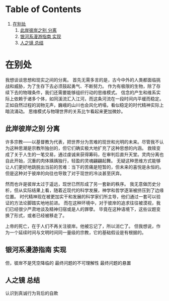 
# Table of Contents

1.  [在别处](#org3847790)
    1.  [此岸彼岸之别 分离](#org4803c9d)
    2.  [银河系漫游指南 实现](#org67ba847)
    3.  [人之镜 总结](#orgfa0fbc4)


<a id="org3847790"></a>

# 在别处

我想谈谈思想和现实之间的分离。
首先无需多言的是，古今中外的人类都面临挑战和威胁，为了生存下去必须鼓起勇气、不断努力。
作为有极限的生物，除了存续下去的物理条件，我们还需要能够组织行动的思维模式。
信念的产生和维系实际上依赖于诸多个体，如同溪流汇入江河，而这条河流在一段时间内平缓而稳定。
正如自然过程的润物无声，巍峨的山川也会风化坍塌，看似稳定的时代精神实际上暗流涌动。
思维模式与物理世界的关系比乍看起来更加微妙。


<a id="org4803c9d"></a>

## 此岸彼岸之别 分离

许多宗教——以基督教为代表，把世界分为苦难的现世和光明的未来。尽管我不认为这种思潮是宗教所独创的，但它们确实极大地扩充了这种思想的内涵。
救赎变成了关于人生的一笔交易，通过虔诚来获得筹码，在审判后直升天堂。灵肉分离也自此开始，沉重的肉体踽踽独行，轻盈的灵魂翩翩起舞。
无疑这种思维方式能够让人们更好地跳脱出当前的苦难：当下的苦痛是短暂的，但未来的喜悦是永恒的。但是这种对于彼岸的向往也导致了对于现世的冷淡甚至厌弃。

然而也许是彼岸太过于遥远，现世已然形成了另一套新的秩序。
我无意做历史分析，但从实际结果上看，随着近现代的科学发展，神学和哲学逐渐被挤压到了边缘位置。
时代精神现在被更加实干和发展的科学家们所主导，他们通过一套可以验证的方法论脚踏实地地前进。
而在这种环境中，对于彼岸的追求往往被漠视，我们已经很少严肃地谈及精神归宿或是人的罪孽。
毕竟在这种语境下，这些议题变换了形式，或者已经被移走了。

上帝的死亡，在于人们不再关注彼岸。他被忘记了，所以消亡了。
但我想说，作为一个延续时间与文明时间同一量级的宗教，它的基础假设是有根据的。


<a id="org67ba847"></a>

## 银河系漫游指南 实现

但，彼岸不是凭空降临的
最终问题的不可理解性
最终问题的悬置


<a id="orgfa0fbc4"></a>

## 人之镜 总结

认识到真诚行为背后的自欺

